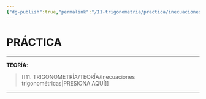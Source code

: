 ```yaml
---
{"dg-publish":true,"permalink":"/11-trigonometria/practica/inecuaciones-trigonometricas/","tags":["Trigonometría","Álgebra","Práctica"]}
---
```


# PRÁCTICA
---
**TEORÍA**:
>[[11. TRIGONOMETRÍA/TEORÍA/Inecuaciones trigonométricas\|PRESIONA AQUÍ]]

---


